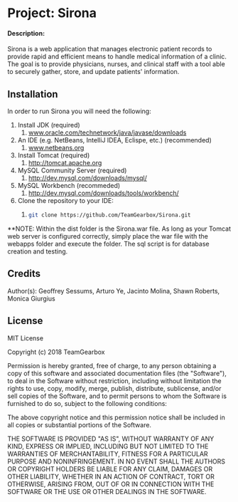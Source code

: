 # Project: Sirona
#### Description:
Sirona is a web application that manages electronic patient records to provide rapid and efficient means to handle medical 
information of a clinic. The goal is to provide physicians, nurses, and clinical staff with a tool able to securely gather,
store, and update patients' information.

## Installation
In order to run Sirona you will need the following:
1. Install JDK (required)
   1. www.oracle.com/technetwork/java/javase/downloads
1. An IDE (e.g. NetBeans, IntelliJ IDEA, Eclispe, etc.) (recommended)
   1. www.netbeans.org
1. Install Tomcat (required)
   1. http://tomcat.apache.org
1. MySQL Community Server (required)
   1. http://dev.mysql.com/downloads/mysql/
1. MySQL Workbench (recommeded)
   1. http://dev.mysql.com/downloads/tools/workbench/
1. Clone the repository to your IDE:
   1. ```bash
      git clone https://github.com/TeamGearbox/Sirona.git
      ```
  **NOTE: Within the dist folder is the Sirona.war file. As long as your Tomcat web server is configured correctly, simply place the war file with the webapps folder and execute the folder. The sql script is for database creation and testing.

## Credits
Author(s): Geoffrey Sessums, Arturo Ye, Jacinto Molina, Shawn Roberts, Monica Giurgius

## License
MIT License

Copyright (c) 2018 TeamGearbox

Permission is hereby granted, free of charge, to any person obtaining a copy
of this software and associated documentation files (the "Software"), to deal
in the Software without restriction, including without limitation the rights
to use, copy, modify, merge, publish, distribute, sublicense, and/or sell
copies of the Software, and to permit persons to whom the Software is
furnished to do so, subject to the following conditions:

The above copyright notice and this permission notice shall be included in all
copies or substantial portions of the Software.

THE SOFTWARE IS PROVIDED "AS IS", WITHOUT WARRANTY OF ANY KIND, EXPRESS OR
IMPLIED, INCLUDING BUT NOT LIMITED TO THE WARRANTIES OF MERCHANTABILITY,
FITNESS FOR A PARTICULAR PURPOSE AND NONINFRINGEMENT. IN NO EVENT SHALL THE
AUTHORS OR COPYRIGHT HOLDERS BE LIABLE FOR ANY CLAIM, DAMAGES OR OTHER
LIABILITY, WHETHER IN AN ACTION OF CONTRACT, TORT OR OTHERWISE, ARISING FROM,
OUT OF OR IN CONNECTION WITH THE SOFTWARE OR THE USE OR OTHER DEALINGS IN THE
SOFTWARE.
